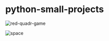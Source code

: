 # python-small-projects
![red-quadr-game](https://github.com/user-attachments/assets/e7ad9ea4-8448-4ac0-bfae-c185ec661445)

![space](https://github.com/user-attachments/assets/461114f2-2b8b-4088-aa27-32914d310a03)
